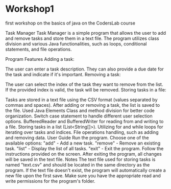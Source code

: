 # Workshop1
first workshop on the basics of java on the CodersLab course

Task Manager
Task Manager is a simple program that allows the user to add and remove tasks and store them in a text file. The program utilizes class division and various Java functionalities, such as loops, conditional statements, and file operations.

Program Features
Adding a task:

The user can enter a task description.
They can also provide a due date for the task and indicate if it's important.
Removing a task:

The user can select the index of the task they want to remove from the list.
If the provided index is valid, the task will be removed.
Storing tasks in a file:

Tasks are stored in a text file using the CSV format (values separated by commas and spaces).
After adding or removing a task, the list is saved to the file.
Used Java Elements
Class and method division for better code organization.
Switch case statement to handle different user selection options.
BufferedReader and BufferedWriter for reading from and writing to a file.
Storing tasks in a list (List<String[]>).
Utilizing for and while loops for iterating over tasks and indices.
File operations handling, such as adding and removing data.
User Guide
Run the program.
Choose one of the available options:
"add" - Add a new task.
"remove" - Remove an existing task.
"list" - Display the list of all tasks.
"exit" - Exit the program.
Follow the instructions provided on the screen.
After exiting the program, all changes will be saved in the text file.
Notes
The text file used for storing tasks is named "text.csv" and should be located in the same directory as the program.
If the text file doesn't exist, the program will automatically create a new file upon the first save.
Make sure you have the appropriate read and write permissions for the program's folder.
